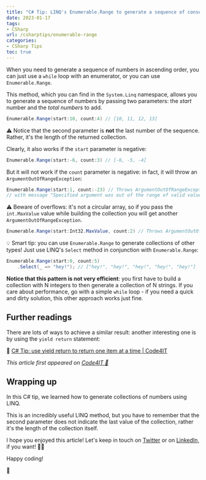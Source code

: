 ```yaml
---
title: "C# Tip: LINQ's Enumerable.Range to generate a sequence of consecutive numbers"
date: 2023-01-17
tags:
- CSharp
url: /csharptips/enumerable-range
categories:
- CSharp Tips
toc: true
---
```


When you need to generate a sequence of numbers in ascending order, you can just use a `while` loop with an enumerator, or you can use `Enumerable.Range`.

This method, which you can find in the `System.Linq` namespace, allows you to generate a sequence of numbers by passing two parameters: the _start_ number and the _total numbers_ to add.

```cs
Enumerable.Range(start:10, count:4) // [10, 11, 12, 13]
```

⚠ Notice that the second parameter is **not** the last number of the sequence. Rather, it's the length of the returned collection.

Clearly, it also works if the `start` parameter is negative:

```cs
Enumerable.Range(start:-6, count:3) // [-6, -5, -4]
```

But it will not work if the `count` parameter is negative: in fact, it will throw an `ArgumentOutOfRangeException`:

```cs
Enumerable.Range(start:1, count:-23) // Throws ArgumentOutOfRangeException
// with message "Specified argument was out of the range of valid values"(Parameter 'count')
```

⚠ Beware of overflows: it's not a circular array, so if you pass the `int.MaxValue` value while building the collection you will get another `ArgumentOutOfRangeException`.

```cs
Enumerable.Range(start:Int32.MaxValue, count:2) // Throws ArgumentOutOfRangeException
```

💡 Smart tip: you can use `Enumerable.Range` to generate collections of other types! Just use LINQ's `Select` method in conjunction with `Enumerable.Range`:

```cs
Enumerable.Range(start:0, count:5)
    .Select(_ => "hey!"); // ["hey!", "hey!", "hey!", "hey!", "hey!"]
```

**Notice that this pattern is not very efficient**: you first have to build a collection with N integers to then generate a collection of N strings. If you care about performance, go with a simple `while` loop - if you need a quick and dirty solution, this other approach works just fine.

## Further readings

There are lots of ways to achieve a similar result: another interesting one is by using the `yield return` statement:

🔗 [C# Tip: use yield return to return one item at a time | Code4IT](https://www.code4it.dev/csharptips/yield-return)

_This article first appeared on [Code4IT 🐧](https://www.code4it.dev/)_

## Wrapping up

In this C# tip, we learned how to generate collections of numbers using LINQ.

This is an incredibly useful LINQ method, but you have to remember that the second parameter does not indicate the last value of the collection, rather it's the length of the collection itself.

I hope you enjoyed this article! Let's keep in touch on [Twitter](https://twitter.com/BelloneDavide) or on [LinkedIn](https://www.linkedin.com/in/BelloneDavide/), if you want! 🤜🤛

Happy coding!

🐧
